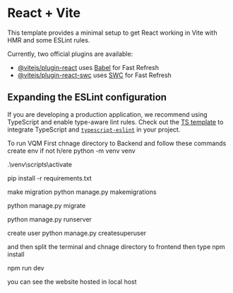 # React + Vite

This template provides a minimal setup to get React working in Vite with HMR and some ESLint rules.

Currently, two official plugins are available:

- [@vitejs/plugin-react](https://github.com/vitejs/vite-plugin-react/blob/main/packages/plugin-react/README.md) uses [Babel](https://babeljs.io/) for Fast Refresh
- [@vitejs/plugin-react-swc](https://github.com/vitejs/vite-plugin-react-swc) uses [SWC](https://swc.rs/) for Fast Refresh

## Expanding the ESLint configuration

If you are developing a production application, we recommend using TypeScript and enable type-aware lint rules. Check out the [TS template](https://github.com/vitejs/vite/tree/main/packages/create-vite/template-react-ts) to integrate TypeScript and [`typescript-eslint`](https://typescript-eslint.io) in your project.

To run VQM
First chnage directory to Backend
and follow these commands
create env if not h/ere
python -m venv venv


.\venv\scripts\activate


pip install -r requirements.txt

make migration
python manage.py makemigrations

python manage.py migrate

python manage.py runserver

create user
python manage.py createsuperuser

and then split the terminal and chnage directory to frontend
then type
npm install

npm run dev

you can see the website hosted in local host 

